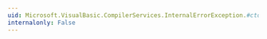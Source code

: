 ```yaml
---
uid: Microsoft.VisualBasic.CompilerServices.InternalErrorException.#ctor
internalonly: False
---
```


